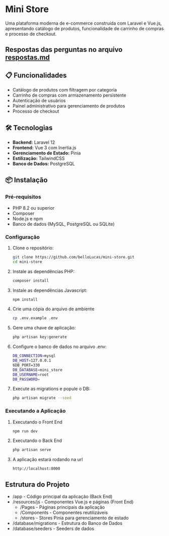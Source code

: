 # Mini Store

Uma plataforma moderna de e-commerce construída com Laravel e Vue.js, apresentando catálogo de produtos, funcionalidade de carrinho de compras e processo de checkout.

## Respostas das perguntas no arquivo <a href="https://github.com/belloLucas/mini-store/blob/main/respostas.md">respostas.md</a>

## 📋 Funcionalidades

-   Catálogo de produtos com filtragem por categoria
-   Carrinho de compras com armazenamento persistente
-   Autenticação de usuários
-   Painel administrativo para gerenciamento de produtos
-   Processo de checkout

## 🛠️ Tecnologias

-   **Backend:** Laravel 12
-   **Frontend:** Vue 3 com Inertia.js
-   **Gerenciamento de Estado:** Pinia
-   **Estilização:** TailwindCSS
-   **Banco de Dados:** PostgreSQL

## 📦 Instalação

### Pré-requisitos

-   PHP 8.2 ou superior
-   Composer
-   Node.js e npm
-   Banco de dados (MySQL, PostgreSQL ou SQLite)

### Configuração

1. Clone o repositório:
    ```bash
    git clone https://github.com/belloLucas/mini-store.git
    cd mini-store
    ```
2. Instale as dependências PHP:
    ```bash
    composer install
    ```
3. Instale as dependências Javascript:

    ```bash
    npm install
    ```

4. Crie uma cópia do arquivo de ambiente

    ```bash
    cp .env.example .env
    ```

5. Gere uma chave de aplicação:

    ```bash
    php artisan key:generate
    ```

6. Configure o banco de dados no arquivo .env:

    ```bash
    DB_CONNECTION=mysql
    DB_HOST=127.0.0.1
    6DB_PORT=330
    DB_DATABASE=mini_store
    DB_USERNAME=root
    DB_PASSWORD=
    ```

7. Execute as migrations e popule o DB:
    ```bash
    php artisan migrate --seed
    ```

### Executando a Aplicação

1. Executando o Front End

    ```bash
    npm run dev
    ```

2. Executando o Back End

    ```bash
    php artisan serve
    ```

3. A aplicação estará rodando na url

    ```bash
    http://localhost:8000
    ```

## Estrutura do Projeto

-   /app - Código principal da aplicação (Back End)
-   /resources/js - Componentes Vue.js e páginas (Front End)
    -   /Pages - Páginas principais da aplicação
    -   /Components - Componentes reutilizáveis
    -   /stores - Stores Pinia para gerenciamento de estado
-   /database/migrations - Estrutura do Banco de Dados
-   /database/seeders - Seeders de dados
